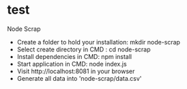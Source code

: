 # test
Node Scrap 

<ul>
  <li>Create a folder to hold your installation: mkdir node-scrap</li>
  <li>Select create directory in CMD : cd node-scrap</li>
  <li>Install dependencies in CMD: npm install</li>
  <li>Start application in CMD: node index.js</li>
  <li>Visit http://localhost:8081 in your browser</li>
  <li>Generate all data into 'node-scrap/data.csv'</li>
<ul> 

